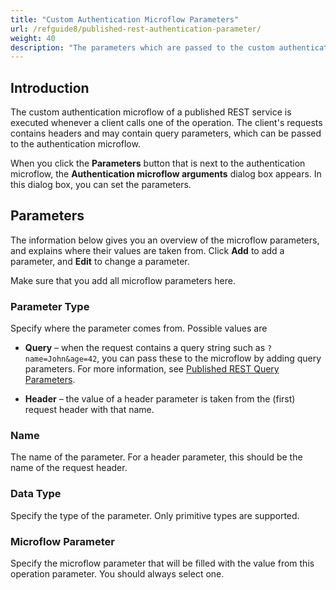 ```yaml
---
title: "Custom Authentication Microflow Parameters"
url: /refguide8/published-rest-authentication-parameter/
weight: 40
description: "The parameters which are passed to the custom authentication microflow for a published REST service"
---
```


## Introduction

The custom authentication microflow of a published REST service is executed whenever a client calls one of the operation. The client's requests contains headers and may contain query parameters, which can be passed to the authentication microflow. 

When you click the **Parameters** button that is next to the authentication microflow, the **Authentication microflow arguments** dialog box appears. In this dialog box, you can set the parameters.

## Parameters

The information below gives you an overview of the microflow parameters, and explains where their values are taken from. Click **Add** to add a parameter, and **Edit** to change a parameter.

Make sure that you add all microflow parameters here.

### Parameter Type

Specify where the parameter comes from. Possible values are

* **Query** – when the request contains a query string such as `?name=John&age=42`, you can pass these to the microflow by adding query parameters. For more information, see [Published REST Query Parameters](/refguide8/published-rest-query-parameters/).

* **Header** – the value of a header parameter is taken from the (first) request header with that name.

### Name

The name of the parameter. For a header parameter, this should be the name of the request header.

### Data Type

Specify the type of the parameter. Only primitive types are supported.

### Microflow Parameter

Specify the microflow parameter that will be filled with the value from this operation parameter. You should always select one.
